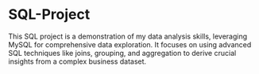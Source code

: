 # SQL-Project
This SQL project is a demonstration of my data analysis skills, leveraging MySQL for comprehensive data exploration. It focuses on using advanced SQL techniques like joins, grouping, and aggregation to derive crucial insights from a complex business dataset.
